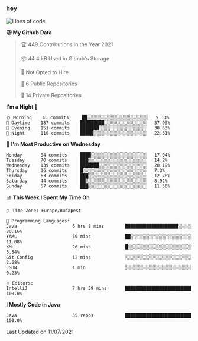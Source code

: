 ### hey

<!--START_SECTION:waka-->
![Lines of code](https://img.shields.io/badge/From%20Hello%20World%20I%27ve%20Written-55860%20lines%20of%20code-blue)

**🐱 My Github Data** 

> 🏆 449 Contributions in the Year 2021
 > 
> 📦 44.4 kB Used in Github's Storage 
 > 
> 🚫 Not Opted to Hire
 > 
> 📜 6 Public Repositories 
 > 
> 🔑 14 Private Repositories  
 > 
**I'm a Night 🦉** 

```text
🌞 Morning    45 commits     ██░░░░░░░░░░░░░░░░░░░░░░░   9.13% 
🌆 Daytime    187 commits    █████████░░░░░░░░░░░░░░░░   37.93% 
🌃 Evening    151 commits    ███████░░░░░░░░░░░░░░░░░░   30.63% 
🌙 Night      110 commits    █████░░░░░░░░░░░░░░░░░░░░   22.31%

```
📅 **I'm Most Productive on Wednesday** 

```text
Monday       84 commits     ████░░░░░░░░░░░░░░░░░░░░░   17.04% 
Tuesday      70 commits     ███░░░░░░░░░░░░░░░░░░░░░░   14.2% 
Wednesday    139 commits    ███████░░░░░░░░░░░░░░░░░░   28.19% 
Thursday     36 commits     █░░░░░░░░░░░░░░░░░░░░░░░░   7.3% 
Friday       63 commits     ███░░░░░░░░░░░░░░░░░░░░░░   12.78% 
Saturday     44 commits     ██░░░░░░░░░░░░░░░░░░░░░░░   8.92% 
Sunday       57 commits     ███░░░░░░░░░░░░░░░░░░░░░░   11.56%

```


📊 **This Week I Spent My Time On** 

```text
⌚︎ Time Zone: Europe/Budapest

💬 Programming Languages: 
Java                     6 hrs 8 mins        ████████████████████░░░░░   80.16% 
YAML                     50 mins             ██░░░░░░░░░░░░░░░░░░░░░░░   11.08% 
XML                      26 mins             █░░░░░░░░░░░░░░░░░░░░░░░░   5.84% 
Git Config               12 mins             ░░░░░░░░░░░░░░░░░░░░░░░░░   2.68% 
JSON                     1 min               ░░░░░░░░░░░░░░░░░░░░░░░░░   0.23%

🔥 Editors: 
IntelliJ                 7 hrs 39 mins       █████████████████████████   100.0%

```

**I Mostly Code in Java** 

```text
Java                     35 repos            █████████████████████████   100.0%

```



 Last Updated on 11/07/2021
<!--END_SECTION:waka-->
